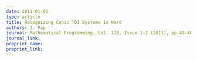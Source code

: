 ```yaml
---
date: 2011-01-01
type: article
title: Recognizing Conic TDI Systems is Hard
authors: J. Pap
journal: Mathematical Programming, Vol. 128, Issue 1-2 (2011), pp 43-48
journal_link: 
preprint_name: 
preprint_link: 
---
```

